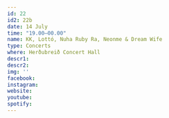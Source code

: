 ```yaml
---
id: 22
id2: 22b
date: 14 July
time: "19.00–00.00"
name: KK, Lottó, Nuha Ruby Ra, Neonme & Dream Wife
type: Concerts
where: Herðubreið Concert Hall
descr1: 
descr2: 
img: ''
facebook: 
instagram:  
website:
youtube: 
spotify:
---
```

